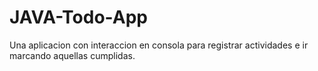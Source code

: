 # JAVA-Todo-App
Una aplicacion con interaccion en consola para registrar actividades e ir marcando aquellas cumplidas.
